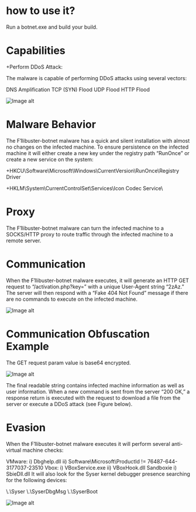 # how to use it?

Run a botnet.exe and build your build.




# Capabilities

+Perform DDoS Attack:

The malware is capable of performing DDoS attacks using several vectors:

DNS Amplification
TCP (SYN) Flood
UDP Flood
HTTP Flood

![Image alt](https://github.com/F1libuster/F1libuster-botnet/blob/main/botnet.png)

# Malware Behavior

The F1libuster-botnet malware has a quick and silent installation with almost no changes on the infected machine. To ensure persistence on the infected machine it will either create a new key under the registry path “RunOnce” or create a new service on the system:

+HKCU\Software\Microsoft\Windows\CurrentVersion\RunOnce\Registry Driver

+HKLM\System\CurrentControlSet\Services\Icon Codec Service\

# Proxy

The F1libuster-botnet malware can turn the infected machine to a SOCKS/HTTP proxy to route traffic through the infected machine to a remote server.

# Communication

When the F1libuster-botnet malware executes, it will generate an HTTP GET request to “/activation.php?key=” with a unique User-Agent string “2zAz.” The server will then respond with a “Fake 404 Not Found” message if there are no commands to execute on the infected machine.

![Image alt](https://github.com/F1libuster/F1libuster-botnet/blob/main/botnet2.png)

# Communication Obfuscation Example

The GET request param value is base64 encrypted.

![Image alt](https://github.com/F1libuster/F1libuster-botnet/blob/main/botnet3.jpg)

The final readable string contains infected machine information as well as user information. When a new command is sent from the server “200 OK,” a response return is executed with the request to download a file from the server or execute a DDoS attack (see Figure below).

# Evasion

When the F1libuster-botnet malware executes it will perform several anti-virtual machine checks:

VMware:
i) Dbghelp.dll
ii) Software\Microsoft\ProductId != 76487-644-3177037-23510
Vbox:
i) VBoxService.exe
ii) VBoxHook.dll
Sandboxie
i) SbieDll.dll
It will also look for the Syser kernel debugger presence searching for the following devices:

\\.\Syser
\\.\SyserDbgMsg
\\.\SyserBoot

![Image alt](https://github.com/F1libuster/F1libuster-botnet/blob/main/botnet4.jpg)

